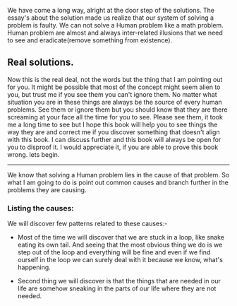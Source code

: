 We have come a long way, alright at the door step of the solutions. The essay's about the solution made us realize that our system of solving a problem is faulty.
We can not solve a Human problem like a math problem.
Human problem are almost and always inter-related illusions that we need to see and eradicate(remove something from existence).

## Real solutions.
Now this is the real deal, not the words but the thing that I am pointing out for you. It might be possible that most of the concept might seem alien to you, but trust me if you see them you can't ignore them. No matter what situation you are in these things are always be the source of every human problems.
See them or ignore them but you should know that they are there screaming at your face all the time for you to see. Please see them, it took me a long time to see but I hope this book will help you to see things the way they are and correct me if you discover something that doesn't align with this book. I can discuss further and this book will always be open for you to disproof it. I would appreciate it, if you are able to prove this book wrong. lets begin.

---

We know that solving a Human problem lies in the cause of that problem. So what I am going to do is point out common causes and branch further in the problems they are causing.

### Listing the causes:
We will discover few patterns related to these causes:-
* Most of the time we will discover that we are stuck in a loop, like snake eating its own tail. And seeing that the most obvious thing we do is we step out of the loop and everything will be fine and even if we find ourself in the loop we can surely deal with it because we know, what's happening.

* Second thing we will discover is that the things that are needed in our life are somehow sneaking in the parts of our life where they are not needed.

